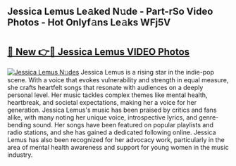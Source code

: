 ## Jessica Lemus Le𝚊ked N𝚞de - Part-rSo Video Photos - Hot Onlyf𝚊ns Le𝚊ks WFj5V

# <h2><a href="http://ab62086.deff.icu/?id=Jessica+Lemus">🔗 New 👉🔴 Jessica Lemus VIDEO Photos</a></h2>

[![Jessica Lemus N𝚞des](https://i.imgur.com/rIISA9y.gif)](http://ab62086.deff.icu/?id=Jessica+Lemus)
Jessica Lemus is a rising star in the indie-pop scene. With a voice that evokes vulnerability and strength in equal measure, she crafts heartfelt songs that resonate with audiences on a deeply personal level. Her music tackles complex themes like mental health, heartbreak, and societal expectations, making her a voice for her generation. Jessica Lemus's music has been praised by critics and fans alike, with many noting her unique voice, introspective lyrics, and genre-bending sound. Her songs have been featured on popular playlists and radio stations, and she has gained a dedicated following online. Jessica Lemus has also been recognized for her advocacy work, particularly in the area of mental health awareness and support for young women in the music industry.
